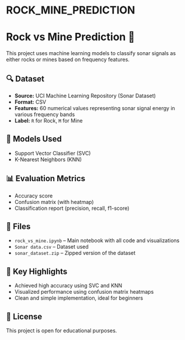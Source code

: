# ROCK_MINE_PREDICTION


# Rock vs Mine Prediction 🎯

This project uses machine learning models to classify sonar signals as either rocks or mines based on frequency features.

## 🔍 Dataset
- **Source:** UCI Machine Learning Repository (Sonar Dataset)
- **Format:** CSV
- **Features:** 60 numerical values representing sonar signal energy in various frequency bands
- **Label:** `R` for Rock, `M` for Mine

## 🚀 Models Used
- Support Vector Classifier (SVC)
- K-Nearest Neighbors (KNN)

## 📊 Evaluation Metrics
- Accuracy score
- Confusion matrix (with heatmap)
- Classification report (precision, recall, f1-score)

## 📁 Files
- `rock_vs_mine.ipynb` – Main notebook with all code and visualizations
- `Sonar data.csv` – Dataset used
- `sonar_dataset.zip` – Zipped version of the dataset

## 🧠 Key Highlights
- Achieved high accuracy using SVC and KNN
- Visualized performance using confusion matrix heatmaps
- Clean and simple implementation, ideal for beginners

## 🔗 License
This project is open for educational purposes.

